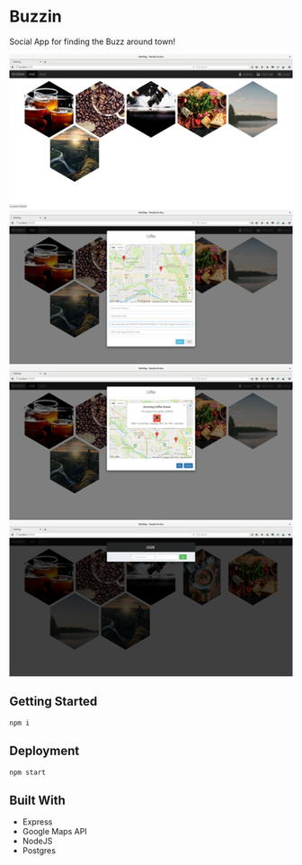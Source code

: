 # Buzzin

Social App for finding the Buzz around town!

![Home Page](https://github.com/moogsG/Buzzin/blob/master/docs/Screenshot%20from%202017-10-17%2010-11-12.png?raw=true)
![Map View](https://github.com/moogsG/Buzzin/blob/master/docs/Screenshot%20from%202017-10-17%2010-13-13.png?raw=true)
![Point View](https://github.com/moogsG/Buzzin/blob/master/docs/Screenshot%20from%202017-10-17%2010-13-42.png?raw=true)
![Login](https://github.com/moogsG/Buzzin/blob/master/docs/Screenshot%20from%202017-10-17%2010-15-23.png?raw=true)

## Getting Started

```
npm i
```

## Deployment

```
npm start
```

## Built With

* Express
* Google Maps API
* NodeJS
* Postgres
